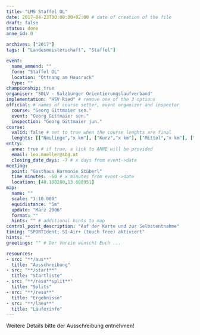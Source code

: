 ```yaml
---
title: "LMS Staffel OL"
date: 2017-04-23T00:00:00+02:00 # date of creation of the file
draft: false
status: done
anne_id: 0

archives: ["2017"]
tags: [ "Landesmeisterschaft", "Staffel"]

event:
  name_ammend: ""
  form: "Staffel OL"
  location: "Ottnang am Hausruck"
  type: ""
championship: true
organiser: "SOLV - Salzburger Orientierungslaufverband"
implementation: "HSV Ried" # remove one of the 3 options
official: # names of course setter, event organizer and inspector
  course: "Georg Gittmaier sen."
  event: "Georg Gittmaier sen."
  inspection: "Georg Gittmaier jun."
course:
  valid: false # set to true when the course lenghts are final
  lenghts: [["Neulinge","x km"], ["Kurz","x km"], ["Mittel","x km"], ["Lang","x km"]]
entry:
  anne: true # if true, a link to ANNE will be provided
  email: leo.mueller@sbg.at
  closing_date_days: -7 # x days from event->date
meeting:
  point: "Gasthaus Harmonie Stüberl"
  time_minutes: -60 # x minutes from event->date
  location: [48.108280,13.600951]
map:
  name: ""
  scale: "1:10.000"
  equidistance: "5m"
  update: "März 2006"
  format: ""
  hints: "" # additional hints to map
control_point_description: "Auf der Karte und zur Selbstentnahme"
timing: "SPORTIdent; SI-Air+ (touch free) aktiviert"
hints: ""
greetings: "" # Der Verein wünscht Euch ...

resources:
- src: "**/aus**"
  title: "Ausschreibung"
- src: "**/start**"
  title: "Startliste"
- src: "**/resu**split**"
  title: "Splits"
- src: "**/resu**"
  title: "Ergebnisse"
- src: "**/laeu**"
  title: "Läuferinfo"
---
```


Weitere Details bitte der Ausschreibung entnehmen!
